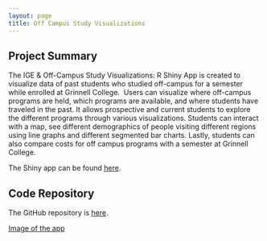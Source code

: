 ```yaml
---
layout: page
title: Off Campus Study Visualizations
---
```


## Project Summary 

The IGE & Off-Campus Study Visualizations: R Shiny App is created to visualize data of past students who studied off-campus for a semester while enrolled at Grinnell College. ​
Users can visualize where off-campus programs are held, which programs are available, and where students have traveled in the past. ​It allows prospective and current students to explore the different programs through various visualizations. ​Students can interact with a map, see different demographics of people visiting different regions using line graphs and different segmented bar charts. ​Lastly, students can also compare costs for off campus programs with a semester at Grinnell College. 

The Shiny app can be found [here](https://caitlinabreu.shinyapps.io/IGE_and_Off_Campus_Study_Visualizations/). 

## Code Repository

The GitHub repository is [here](https://github.com/CSC322-Grinnell/SP24-IGE_OCS). 

[Image of the app](/assets/img/map.png) 
